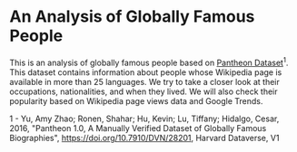 # An Analysis of Globally Famous People
This is an analysis of globally famous people based on [Pantheon Dataset](https://dataverse.harvard.edu/dataset.xhtml?persistentId=doi:10.7910/DVN/28201)<sup>1</sup>. This dataset contains information about people whose Wikipedia page is available in more than 25 languages. We try to take a closer look at their occupations, nationalities, and when they lived. We will also check their popularity based on Wikipedia page views data and Google Trends.




1 - Yu, Amy Zhao; Ronen, Shahar; Hu, Kevin; Lu, Tiffany; Hidalgo, Cesar, 2016, "Pantheon 1.0, A Manually Verified Dataset of Globally Famous Biographies", https://doi.org/10.7910/DVN/28201, Harvard Dataverse, V1